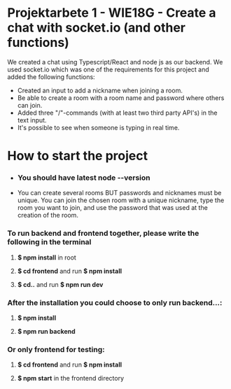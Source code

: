 # Projektarbete 1 - WIE18G - Create a chat with socket.io (and other functions)
We created a chat using Typescript/React and node js as our backend. We used socket.io which was one of the requirements for this project and added the following functions: 

- Created an input to add a nickname when joining a room.
- Be able to create a room with a room name and password where others can join.
- Added three "/"-commands (with at least two third party API's) in the text input.
- It's possible to see when someone is typing in real time.


# How to start the project
- ### You should have latest node --version
- You can create several rooms BUT passwords and nicknames must be unique. You can join the chosen room with a unique nickname, type the room you want to join, and use the password that was used at the creation of the room. 

### To run backend and frontend together, please write the following in the terminal

1. **$ npm install** in root

2. **$ cd frontend** and run **$ npm install**

3. **$ cd..** and run **$ npm run dev**

### After the installation you could choose to only run backend...:

1. **$ npm install**

2. **$ npm run backend**

### Or only frontend for testing: 

1. **$ cd frontend** and run **$ npm install**

2. **$ npm start** in the frontend directory

